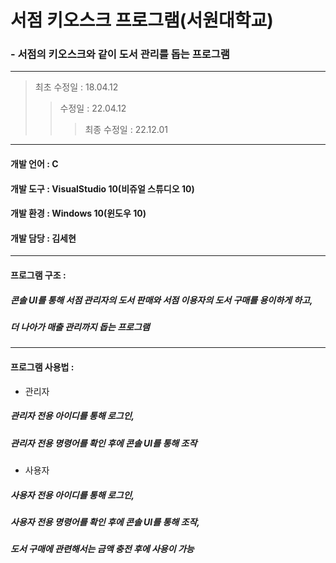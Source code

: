 # 서점 키오스크 프로그램(서원대학교)
 ### - 서점의 키오스크와 같이 도서 관리를 돕는 프로그램
---
> 최초 수정일 : 18.04.12
>> 수정일 : 22.04.12
>>> 최종 수정일 : 22.12.01
---
#### 개발 언어 : C
#### 개발 도구 : VisualStudio 10(비쥬얼 스튜디오 10)
#### 개발 환경 : Windows 10(윈도우 10)
#### 개발 담당 : 김세현
---
#### 프로그램 구조 :
##### 콘솔 UI를 통해 서점 관리자의 도서 판매와 서점 이용자의 도서 구매를 용이하게 하고,
##### 더 나아가 매출 관리까지 돕는 프로그램
---
#### 프로그램 사용법 :
* 관리자
##### 관리자 전용 아이디를 통해 로그인,
##### 관리자 전용 명령어를 확인 후에 콘솔 UI를 통해 조작
* 사용자
##### 사용자 전용 아이디를 통해 로그인,
##### 사용자 전용 명령어를 확인 후에 콘솔 UI를 통해 조작,
##### 도서 구매에 관련해서는 금액 충전 후에 사용이 가능
